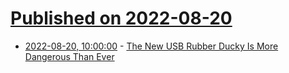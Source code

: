 # [Published on 2022-08-20](index.md)

* [2022-08-20, 10:00:00](https://it.slashdot.org/story/22/08/19/2136257/the-new-usb-rubber-ducky-is-more-dangerous-than-ever?utm_source=rss1.0mainlinkanon&utm_medium=feed) - [The New USB Rubber Ducky Is More Dangerous Than Ever](https://it.slashdot.org/story/22/08/19/2136257/the-new-usb-rubber-ducky-is-more-dangerous-than-ever?utm_source=rss1.0mainlinkanon&utm_medium=feed)
